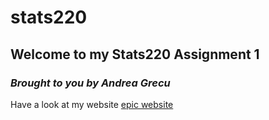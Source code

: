 # stats220

## Welcome to my Stats220 Assignment 1
### *Brought to you by Andrea Grecu*

Have a look at my website [epic website](andreag.github.io/stats220/)
